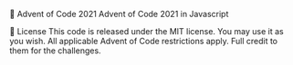 🎄 Advent of Code 2021
Advent of Code 2021 in Javascript 


📜 License
This code is released under the MIT license. You may use it as you wish. All applicable Advent of Code restrictions apply. Full credit to them for the challenges.
